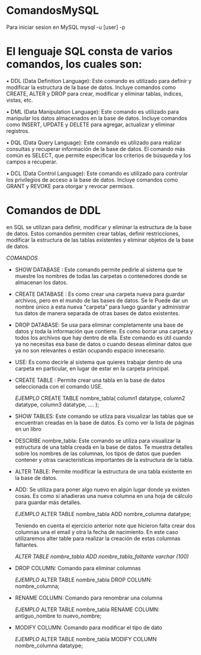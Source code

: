 # ComandosMySQL
Para iniciar sesion en MySQL
mysql -u  [user] -p



# El lenguaje SQL consta de varios comandos, los cuales son:

• DDL (Data Definition Language): Este comando es utilizado para definir y modificar la estructura de la base de
datos. Incluye comandos como CREATE, ALTER y DROP para crear, modificar y eliminar tablas,
índices, vistas, etc.


• DML (Data Manipulation Language): Este comando es utilizado para manipular los datos almacenados en la
base de datos. Incluye comandos como INSERT, UPDATE y DELETE para agregar, actualizar y
eliminar registros.


• DQL (Data Query Language): Este comando es utilizado para realizar consultas y recuperar información de la
base de datos. El comando más común es SELECT, que permite especificar los criterios de
búsqueda y los campos a recuperar.


• DCL (Data Control Language): Este comando es utilizado para controlar los privilegios de acceso a la base de
datos. Incluye comandos como GRANT y REVOKE para otorgar y revocar permisos.


# Comandos de DDL
en SQL se utilizan para definir, modificar y eliminar la
estructura de la base de datos. Estos comandos permiten crear tablas, definir restricciones, modificar
la estructura de las tablas existentes y eliminar objetos de la base de datos.

*COMANDOS*

- SHOW DATABASE : Este comando permite pedirle al sistema que te muestre los nombres de todas las carpetas o contenedores donde se almacenan los datos.

- CREATE DATABASE : Es como crear una carpeta nueva para guardar archivos, pero en el mundo de las bases de datos. Se le Puede dar un nombre único a esta nueva "carpeta" para luego guardar y administrar tus datos de manera separada de otras bases de datos existentes.

- DROP DATABASE: Se usa para eliminar completamente una base de datos y toda la información que contiene. Es como borrar una carpeta y todos los archivos que hay dentro de ella. Este comando es útil cuando ya no necesitas esa base de datos o cuando deseas eliminar datos que ya no son relevantes o están ocupando espacio innecesario. 

- USE: Es como decirle al sistema que quieres trabajar dentro de una carpeta en particular, en lugar de estar en la carpeta principal.

- CREATE TABLE : Permite crear una tabla en la base de datos seleccionada con el comando USE.
    
    *EJEMPLO*
    CREATE TABLE nombre_tabla(
        column1 datatype,
        column2 datatype,
        column3 datatype,
        ....
    );

- SHOW TABLES: Este comando se utliza para visualizar las tablas que se encuentran creadas en la base de datos. Es como ver la lista de páginas en un libro

- DESCRIBE nombre_tabla: Este comando se utiliza para visualizar la estructura de una tabla creada en la base de datos. Te muestra detalles sobre los nombres de las columnas, los tipos de datos que pueden contener y otras características importantes de la estructura de la tabla.

- ALTER TABLE: Permite modificar la estructura de una tabla existente en la base de datos.

- ADD: Se utiliza para poner algo nuevo en algún lugar donde ya existen cosas. Es como si añadieras una nueva columna en una hoja de cálculo para guardar más detalles.
    
    *EJEMPLO*
    ALTER TABLE nombre_tabla
    ADD nombre_columna datatype;

    Teniendo en cuenta el ejercicio anterior note que hicieron falta crear dos columnas una el email y
    otra la fecha de nacimiento. En este caso utilizaremos alter table para realizar la creación de estas
    columnas faltantes.

    *ALTER TABLE nombre_tabla ADD nombre_tabla_faltante varchar (100)*


- DROP COLUMN: Comando para eliminar columnas 

    *EJEMPLO*
    ALTER TABLE nombre_tabla
    DROP COLUMN: nombre_columna;

- RENAME COLUMN: Comando para renombrar una columna

    *EJEMPLO*
    ALTER TABLE nombre_tabla
    RENAME COLUMN: antiguo_nombre to nuevo_nombre;

- MODIFY COLUMN: Comando para modificar el tipo de dato

    *EJEMPLO*
    ALTER TABLE nombre_tabla
    MODIFY COLUMN nombre_columna datatype;




 








#
